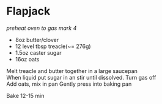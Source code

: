 

# Flapjack

*preheat oven to gas mark 4*

- 8oz butter/clover
- 12 level tbsp treacle(~= 276g)
- 1.5oz caster sugar 
- 16oz oats


Melt treacle and butter together in a large saucepan  
When liquid put sugar in an stir until dissolved.
Turn gas off  
Add oats, mix in pan
Gently press into baking pan

Bake 12-15 min
